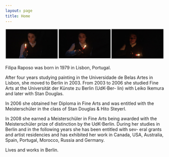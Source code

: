 ```yaml
---
layout: page
title: Home
---
```


![bio 1](/public/bio_img1.png)

Filipa Raposo was born in 1979 in Lisbon, Portugal.

After four years studying painting in the Universidade de Belas Artes in Lisbon, she moved to Berlin in 2003.
From 2003 to 2006 she studied Fine Arts at the Universität der Künste zu Berlin (UdK-Ber- lin) with Leiko Ikemura and later with Stan Douglas.

In 2006 she obtained her Diploma in Fine Arts and was entitled with the Meisterschüler in the class of Stan Douglas & Hito Steyerl.

In 2008 she earned a Meisterschüler in Fine Arts being awarded with the Meisterschüler prize of distinction by the UdK-Berlin.
During her studies in Berlin and in the following years she has been entitled with sev- eral grants and artist residencies and has exhibited her work in Canada, USA, Australia, Spain, Portugal, Morocco, Russia and Germany.

Lives and works in Berlin.
